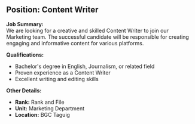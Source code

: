 ## **Position: Content Writer**

**Job Summary:**  
We are looking for a creative and skilled Content Writer to join our Marketing team. The successful candidate will be responsible for creating engaging and informative content for various platforms.

**Qualifications:**  
- Bachelor's degree in English, Journalism, or related field
- Proven experience as a Content Writer
- Excellent writing and editing skills

**Other Details:**
- **Rank:** Rank and File
- **Unit:** Marketing Department
- **Location:** BGC Taguig